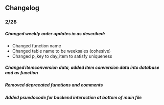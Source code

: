 ## Changelog
### 2/28 
##### Changed weekly order updates in as described:
* Changed function name
* Changed table name to be weeksales (cohesive)
* Changed p_key to day_item to satisfy uniqueness
##### Changed itemconversion data, added item conversion data into database and as function 
##### Removed deprecated functions and comments
##### Added psuedocode for backend interaction at bottom of main file
